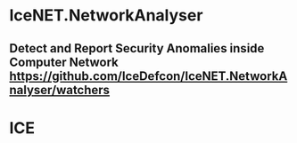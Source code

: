 # IceNET.NetworkAnalyser
Detect and Report Security Anomalies inside Computer Network
https://github.com/IceDefcon/IceNET.NetworkAnalyser/watchers
----------------------------------------------------------------



# ICE

